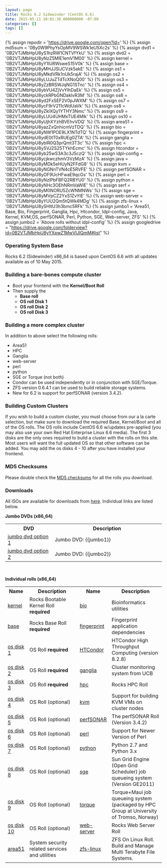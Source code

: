 ```yaml
---
layout: page
title: Rocks 6.2 Sidewinder (CentOS 6.6)
date: 2015-05-11 10:01:38.000000000 -07:00
categories: []
tags: []
---
```


{% assign repodir = 'https://drive.google.com/open?id=' %}
{% assign md5sum = '0By0W9PhyYsOpMV9WSWk1eU5Xc2s' %}
{% assign dvd1 = '0B2VTJMbHpU8yS1hzRW1CNTVfYkU' %}
{% assign dvd2 = '0B2VTJMbHpU8yNzZ5MlE1emV1M00' %}
{% assign kernel = '0B2VTJMbHpU8yY1lURWsweS15V0k' %}
{% assign base = '0B2VTJMbHpU8yMHJJSlJCVzk5akE' %}
{% assign os1 = '0B2VTJMbHpU8yMkdVRk1nUk5rajA' %}
{% assign os2 = '0B2VTJMbHpU8yLUJuZTdTcXNoQ00' %}
{% assign os3 = '0B2VTJMbHpU8yZzBRSWJqNG1STnc' %}
{% assign os4 = '0B2VTJMbHpU8ybVU4ZjVvYlhDaEk' %}
{% assign os5 = '0B2VTJMbHpU8yckRPbGNDaklvR3M' %}
{% assign os6 = '0B2VTJMbHpU8yd2FxSEF2V0pJWXM' %}
{% assign os7 = '0B2VTJMbHpU8ycF9rV211cWdUaVk' %}
{% assign os8 = '0B2VTJMbHpU8yZklXQy1YTHY3Nmc' %}
{% assign os9 = '0B2VTJMbHpU8yLUU4UHMxTUE4Mlk' %}
{% assign os10 = '0B2VTJMbHpU8yUjhXYzhBVEhvVDQ' %}
{% assign area51 = '0B2VTJMbHpU8yazZxQnhicmVzTDQ' %}
{% assign bio = '0B2VTJMbHpU8yNW1POE9LX1NTdTQ' %}
{% assign fingerprint = '0B2VTJMbHpU8ydE0tT0xRUEg0ZTA' %}
{% assign ganglia = '0B2VTJMbHpU8yblR0Q3prQmt3T3c' %}
{% assign hpc = '0B2VTJMbHpU8ySVJ2S25TYkhEcmc' %}
{% assign htcondor = '0B2VTJMbHpU8yb25wS3A3c3J5czQ' %}
{% assign idpl-config = '0B2VTJMbHpU8ycjkwczhmV3VzMzA' %}
{% assign java = '0B2VTJMbHpU8yMDk5eHUyN2FFdG8' %}
{% assign kvm = '0B2VTJMbHpU8yNGNnTVN4cE5RVFE' %}
{% assign perfSONAR = '0B2VTJMbHpU8yOF9UcHFwaE9qcGs' %}
{% assign perl = '0B2VTJMbHpU8yNzlPbFBFQ2RBYU0' %}
{% assign python = '0B2VTJMbHpU8yNHc3OEhNRmVaWlE' %}
{% assign serf = '0B2VTJMbHpU8yM0NORU5ZcWNMNWs' %}
{% assign sge = '0B2VTJMbHpU8yMVpCZ2YxS1ZvYlE' %}
{% assign web-server = '0B2VTJMbHpU8yYUU2Qm5tQWk4MDg' %}
{% assign zfs-linux = '0B2VTJMbHpU8ySHltU3h3bmc5RFk' %}
{% assign jumbo1 = 'Area51, Base, Bio, Fingerprint, Ganglia, Hpc, Htcondor, Idpl-config, Java,<br/>Kernel, KVM,OS, perfSONAR, Perl, Python, SGE, Web-server, ZFS' %}
{% assign jumbo2 = 'Above rolls without idpl-config' %}
{% assign googledrive = "https://drive.google.com/folderview?id=0B2VTJMbHpU8yYXpwZ1MwVlJIQmM#list" %}

[1]: {{repodir}}{{md5sum}} 
[2]: {{googledrive}}

### Operating System Base
Rocks 6.2 (Sidewinder) x86_64 is based upon CentOS 6.6 with all updates available as of 10 May 2015. 

### Building a bare-bones compute cluster

* Boot your frontend with the **Kernel/Boot Roll**
* Then supply the 
  * **Base roll**
  * **OS roll Disk 1**
  * **OS roll Disk 2**
  * **OS roll Disk 3** 

### Building a more complex cluster

In addition to above select the following rolls: 

* Area51 
* HPC 
* Ganglia 
* web-server 
* perl 
* python 
* SGE or Torque (not both)
* Condor can be used independently or in conjunction with SGE/Torque. 
* ZFS version 0.6.4.1 can be used to build reliable storage systems. 
* New for 6.2 is support for perfSONAR (version 3.4.2).

### Building Custom Clusters
If you wish to build a custom cluster, you must choose from our a la carte selection, but make sure 
to download the required Base, Kernel/Boot and all of the OS rolls. The OS rolls include 
CentOS 6.6 w/updates pre-applied (you may also use your own Red Hat Enterprise
Linux 6.6 media). The first 3 disks are the only ones required to build a
cluster with the rolls on this site. Most users will want the full updated OS
so that other software can be added. You may add the os disks 4 - 10 after you
have installed your frontend.

### MD5 Checksums
Please double check the [MD5 checksums][1] for all the rolls you download.

### Downloads
All ISOs are available for downloads from [here][2].
Individual links are listed below.

**Jumbo DVDs (x86_64)**

<table class="rolls">
  <tr>
    <th width="30%">DVD</th>
    <th width="70%">Description</th>
  </tr>
  <tr>
    <td class="odd"><a href="{{repodir}}{{dvd1}}">jumbo dvd option 1</a></td>
    <td class="odd">Jumbo DVD: {{jumbo1}} </td>
  </tr>
  <tr>
    <td><a href="{{repodir}}{{dvd2}}">jumbo dvd option 2</a></td>
    <td>Jumbo DVD: {{jumbo2}}</td>
  </tr>
</table>
<br/>

**Individual rolls (x86_64)**

<table class="rolls">
<tbody>
<tr>
  <th width="10%">Name</th>
  <th width="40%">Description</th>
  <th width="10%">Name</th>
  <th width="40%">Description</th>
</tr>
<tr>
  <td class="odd"><a href="{{repodir}}{{kernel}}">kernel</a></td>
  <td class="odd">Rocks Bootable Kernel Roll <strong>required</strong></td>
  <td class="odd"><a href="{{repodir}}{{bio}}">bio</a></td>
  <td class="odd">Bioinformatics utilities</td>
</tr>
<tr>
  <td><a href="{{repodir}}{{base}}">base</a></td>
  <td>Rocks Base Roll <strong>required</strong></td>
  <td><a href="{{repodir}}{{fingerprint}}">fingerprint</a></td>
  <td>Fingerprint application dependencies</td>
</tr>
<tr>
  <td class="odd"><a href="{{repodir}}{{os1}}">os disk 1</a></td>
  <td class="odd">OS Roll <strong>required</strong></td>
  <td class="odd"><a href="{{repodir}}{{htcondir}}">HTCondor</a></td>
  <td class="odd">HTCondor High Throughput Computing (version 8.2.8)</td>
</tr>
<tr>
  <td><a href="{{repodir}}{{os2}}">os disk 2</a></td>
  <td>OS Roll <strong>required</strong></td>
  <td><a href="{{repodir}}{{ganglia}}">ganglia</a></td>
  <td>Cluster monitoring system from UCB</td>
</tr>
<tr>
  <td class="odd"><a href="{{repodir}}{{os3}}">os disk 3</a></td>
  <td class="odd">OS Roll <strong>required</strong></td>
  <td class="odd"><a href="{{repodir}}{{hpc}}">hpc</a></td>
  <td class="odd">Rocks HPC Roll</td>
</tr>
<tr>
  <td><a href="{{repodir}}{{os4}}">os disk 4</a></td>
  <td>OS Roll (optional)</td>
  <td><a href="{{repodir}}{{kvm}}">kvm</a></td>
  <td>Support for building KVM VMs on cluster nodes</td>
</tr>
<tr>
  <td class="odd"><a href="{{repodir}}{{os5}}">os disk 5</a></td>
  <td class="odd">OS Roll (optional)</td>
  <td class="odd"><a href="{{repodir}}{{perfsonar}}">perfSONAR</a></td>
  <td class="odd">The perfSONAR Roll (Version 3.4.2)</td>
</tr>
<tr>
  <td><a href="{{repodir}}{{os6}}">os disk 6</a></td>
  <td>OS Roll (optional)</td>
  <td><a href="{{repodir}}{{perl}}">perl</a></td>
  <td>Support for Newer Version of Perl</td>
</tr>
<tr>
  <td class="odd"><a href="{{repodir}}{{os7}}">os disk 7</a></td>
  <td class="odd">OS Roll (optional)</td>
  <td class="odd"><a href="{{repodir}}{{python}}">python</a>
  <td class="odd">Python 2.7 and Python 3.x</td>
</tr>
<tr>
  <td><a href="{{repodir}}{{os8}}">os disk 8</a></td>
  <td>OS Roll (optional)</td>
  <td><a href="{{repodir}}{{sge}}">sge</a>
  <td>Sun Grid Engine (Open Grid Scheduler)  job queueing system (Version GE2011)</td>
</tr>
<tr>
  <td class="odd"><a href="{{repodir}}{{os9}}">os disk 9</a></td>
  <td class="odd">OS Roll (optional)</td>
  <td class="odd"><a href="ftp://ftp.uit.no/pub/linux/rocks/torque-roll/6.1.0">torque</a></td>
  <td class="odd">Torque+Maui job queueing system (packaged by HPC Group at University of Tromso, Norway)</td>
</tr>
<tr>
  <td><a href="{{repodir}}{{os10}}">os disk 10</a></td>
  <td>OS Roll (optional)</td>
  <td><a href="{{repodir}}{{web-server}}">web-server</a></td>
  <td>Rocks Web Server Roll</td>
</tr>
<tr>
  <td class="odd"><a href="{{repodir}}{{area51}}">area51</a></td>
  <td class="odd">System security related services and utilities </td>
  <td class="odd"><a href="{{repodir}}{{zfs-linux}}">zfs-linux</a></td>
  <td class="odd">ZFS On Linux Roll. Build and Manage Multi Terabyte File Systems.</td>
</tr>
</tbody>
</table>

